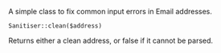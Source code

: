 A simple class to fix common input errors in Email addresses.

`Sanitiser::clean($address)`

Returns either a clean address, or false if it cannot be parsed.
